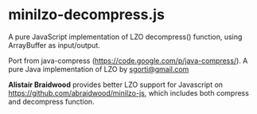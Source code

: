 # minilzo-decompress.js
A pure JavaScript implementation of LZO decompress() function, using ArrayBuffer as input/output.

Port from java-compress (https://code.google.com/p/java-compress/).
A pure Java implementation of LZO by sgorti@gmail.com



**Alistair Braidwood** provides better LZO support for Javascript on https://github.com/abraidwood/minilzo-js, which includes both compress and decompress function.
